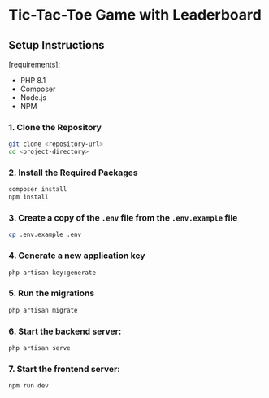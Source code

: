 # Tic-Tac-Toe Game with Leaderboard

## Setup Instructions

[requirements]:

- PHP 8.1
- Composer
- Node.js
- NPM

### 1. Clone the Repository

```bash
git clone <repository-url>
cd <project-directory>
```

### 2. Install the Required Packages

```bash
composer install
npm install
```

### 3. Create a copy of the `.env` file from the `.env.example` file

```bash
cp .env.example .env
```

### 4. Generate a new application key

```bash
php artisan key:generate
```
### 5. Run the migrations

```bash
php artisan migrate
```
### 6. Start the backend server:

```bash
php artisan serve
```
### 7. Start the frontend server:

```bash
npm run dev
```

